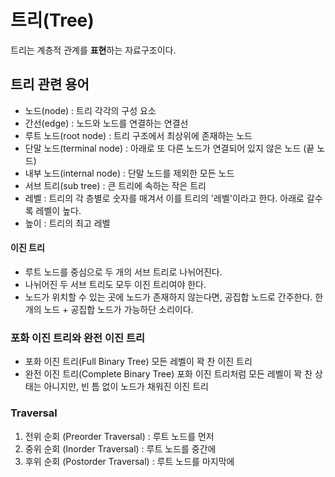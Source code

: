 # 트리(Tree)
트리는 계층적 관계를 **표현**하는 자료구조이다.

## 트리 관련 용어
* 노드(node) : 트리 각각의 구성 요소
* 간선(edge) : 노드와 노드를 연결하는 연결선
* 루트 노드(root node) : 트리 구조에서 최상위에 존재하는 노드
* 단말 노드(terminal node) : 아래로 또 다른 노드가 연결되어 있지 않은 노드 (끝 노드)
* 내부 노드(internal node) : 단말 노드를 제외한 모든 노드
* 서브 트리(sub tree) : 큰 트리에 속하는 작은 트리
* 레벨 : 트리의 각 층별로 숫자를 매겨서 이를 트리의 '레벨'이라고 한다. 아래로 갈수록 레벨이 높다.
* 높이 : 트리의 최고 레벨

#### 이진 트리
* 루트 노드를 중심으로 두 개의 서브 트리로 나뉘어진다.
* 나뉘어진 두 서브 트리도 모두 이진 트리여야 한다.
* 노드가 위치할 수 있는 곳에 노드가 존재하지 않는다면, 공집합 노드로 간주한다. 한 개의 노드 + 공집합 노드가 가능하단 소리이다.

### 포화 이진 트리와 완전 이진 트리
* 포화 이진 트리(Full Binary Tree)
모든 레벨이 꽉 찬 이진 트리
* 완전 이진 트리(Complete Binary Tree)
포화 이진 트리처럼 모든 레벨이 꽉 찬 상태는 아니지만, 빈 틈 없이 노드가 채워진 이진 트리

### Traversal
1. 전위 순회 (Preorder Traversal)  : 루트 노드를 먼저
2. 중위 순회 (Inorder Traversal)    :           루트 노드를 중간에
3. 후위 순회 (Postorder Traversal)   :          루트 노드를 마지막에
